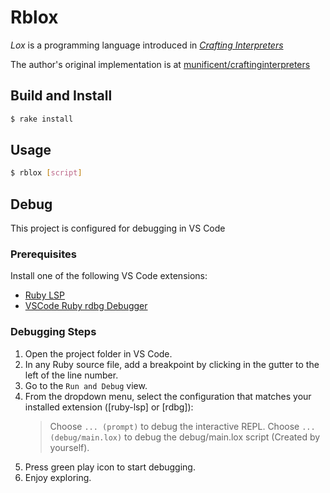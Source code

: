 # Rblox

_Lox_ is a programming language introduced in [_Crafting Interpreters_](https://www.craftinginterpreters.com/)

The author's original implementation is at [munificent/craftinginterpreters](https://github.com/munificent/craftinginterpreters)

## Build and Install

```sh
$ rake install
```

## Usage

```sh
$ rblox [script]
```

## Debug

This project is configured for debugging in VS Code

### Prerequisites

Install one of the following VS Code extensions:

- [Ruby LSP](https://marketplace.visualstudio.com/items?itemName=Shopify.ruby-lsp)
- [VSCode Ruby rdbg Debugger](https://marketplace.visualstudio.com/items?itemName=KoichiSasada.vscode-rdbg)

### Debugging Steps

1. Open the project folder in VS Code.
2. In any Ruby source file, add a breakpoint by clicking in the gutter to the left of the line number.
3. Go to the `Run and Debug` view.
4. From the dropdown menu, select the configuration that matches your installed extension ([ruby-lsp] or [rdbg]):
   > Choose `... (prompt)` to debug the interactive REPL.
   > Choose `... (debug/main.lox)` to debug the debug/main.lox script (Created by yourself).
5. Press green play icon to start debugging.
6. Enjoy exploring.
